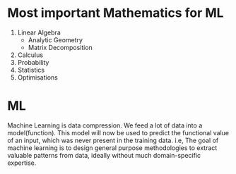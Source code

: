 # Most important Mathematics for ML

1. Linear Algebra
    - Analytic Geometry
    - Matrix Decomposition
2. Calculus
3. Probability
4. Statistics
5. Optimisations


# ML
Machine Learning is data compression. We feed a lot of data into a model(function). This model will now be used to predict the functional value of an input, which was never present in the training data.
i.e, The goal of machine learning is to design general purpose methodologies to extract valuable patterns from data, ideally without much domain-specific expertise.
